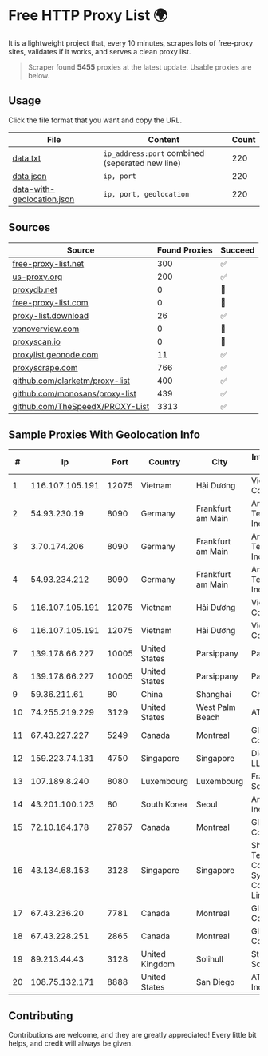 
# Free HTTP Proxy List 🌍

It is a lightweight project that, every 10 minutes, scrapes lots of free-proxy sites, validates if it works, and serves a clean proxy list.


> Scraper found **5455** proxies at the latest update. Usable proxies are below.

## Usage

Click the file format that you want and copy the URL.


|File|Content|Count|
|----|-------|-----|
|[data.txt](https://raw.githubusercontent.com/themiralay/Proxy-List-World/master/data.txt)|`ip_address:port` combined (seperated new line)|220|
|[data.json](https://raw.githubusercontent.com/themiralay/Proxy-List-World/master/data.json)|`ip, port`|220|
|[data-with-geolocation.json](https://raw.githubusercontent.com/themiralay/Proxy-List-World/master/data-with-geolocation.json)|`ip, port, geolocation`|220|

## Sources

|Source|Found Proxies|Succeed|
|------|-------------|-------|
|[free-proxy-list.net](https://free-proxy-list.net)|300|✅|
|[us-proxy.org](https://www.us-proxy.org)|200|✅|
|[proxydb.net](http://proxydb.net)|0|🚫|
|[free-proxy-list.com](https://free-proxy-list.com/?page=&port=&type%5B%5D=http&type%5B%5D=https&up_time=0&search=Search)|0|🚫|
|[proxy-list.download](https://www.proxy-list.download/HTTP)|26|✅|
|[vpnoverview.com](https://vpnoverview.com/privacy/anonymous-browsing/free-proxy-servers)|0|🚫|
|[proxyscan.io](https://www.proxyscan.io)|0|🚫|
|[proxylist.geonode.com](https://proxylist.geonode.com/api/proxy-list?limit=300&page=1&sort_by=lastChecked&sort_type=desc&protocols=http,https)|11|✅|
|[proxyscrape.com](https://api.proxyscrape.com/v2/?request=displayproxies&protocol=http&timeout=10000&country=all&ssl=all&anonymity=all)|766|✅|
|[github.com/clarketm/proxy-list](https://raw.githubusercontent.com/clarketm/proxy-list/master/proxy-list-raw.txt)|400|✅|
|[github.com/monosans/proxy-list](https://raw.githubusercontent.com/monosans/proxy-list/main/proxies/http.txt)|439|✅|
|[github.com/TheSpeedX/PROXY-List](https://raw.githubusercontent.com/TheSpeedX/PROXY-List/master/http.txt)|3313|✅|


## Sample Proxies With Geolocation Info

|#|Ip|Port|Country|City|Internet Service Provider|
|-|--|----|-------|----|-------------------------|
|1|116.107.105.191|12075|Vietnam|Hải Dương|Viettel Corporation|
|2|54.93.230.19|8090|Germany|Frankfurt am Main|Amazon Technologies Inc.|
|3|3.70.174.206|8090|Germany|Frankfurt am Main|Amazon Technologies Inc.|
|4|54.93.234.212|8090|Germany|Frankfurt am Main|Amazon Technologies Inc.|
|5|116.107.105.191|12075|Vietnam|Hải Dương|Viettel Corporation|
|6|116.107.105.191|12075|Vietnam|Hải Dương|Viettel Corporation|
|7|139.178.66.227|10005|United States|Parsippany|Packet Host, Inc.|
|8|139.178.66.227|10005|United States|Parsippany|Packet Host, Inc.|
|9|59.36.211.61|80|China|Shanghai|Chinanet|
|10|74.255.219.229|3129|United States|West Palm Beach|AT&T Corp.|
|11|67.43.227.227|5249|Canada|Montreal|GloboTech Communications|
|12|159.223.74.131|4750|Singapore|Singapore|DigitalOcean, LLC|
|13|107.189.8.240|8080|Luxembourg|Luxembourg|FranTech Solutions|
|14|43.201.100.123|80|South Korea|Seoul|Amazon.com, Inc.|
|15|72.10.164.178|27857|Canada|Montreal|GloboTech Communications|
|16|43.134.68.153|3128|Singapore|Singapore|Shenzhen Tencent Computer Systems Company Limited|
|17|67.43.236.20|7781|Canada|Montreal|GloboTech Communications|
|18|67.43.228.251|2865|Canada|Montreal|GloboTech Communications|
|19|89.213.44.43|3128|United Kingdom|Solihull|StreamTech Solutions EOOD|
|20|108.75.132.171|8888|United States|San Diego|AT&T Services, Inc.|



## Contributing

Contributions are welcome, and they are greatly appreciated! Every
little bit helps, and credit will always be given.

